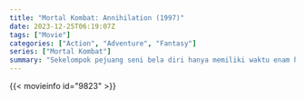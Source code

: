 ```yaml
---
title: "Mortal Kombat: Annihilation (1997)"
date: 2023-12-25T06:19:07Z
tags: ["Movie"]
categories: ["Action", "Adventure", "Fantasy"]
series: ["Mortal Kombat"]
summary: "Sekelompok pejuang seni bela diri hanya memiliki waktu enam hari untuk menyelamatkan Bumi dari invasi ekstra-dimensi."
---
```


<mux-player stream-type="on-demand"
src="https://kp3d-my.sharepoint.com/personal/ryoo_kp3d_onmicrosoft_com/_layouts/15/download.aspx?share=Ee9LQXA5E-1Igjb_xgdal2UBmjwAm_Q4l4AtUUSgkh6Wkg" prefer-playback="mse" controls>

</mux-player>


{{< movieinfo id="9823" >}}

<script src="https://cdn.jsdelivr.net/npm/@mux/mux-player"></script>

 <script type="application/ld+json ">
{
"@context": "https://schema.org/",
"@type": "VideoObject",
"name": "Mortal Kombat: Annihilation (1997)",
"contentUrl": "https://stream.mux.com/7nCCH4WR201Ta1ouMe63HeHwpEP6szgL02Pur4Tt9pNgg.m3u8",
"thumbnailUrl": "https://www.themoviedb.org/t/p/original/9eSoJrj8LkbUzuPSJzgSXWKexKj.jpg?width=314&fit_mode=preserve&time=25",
"uploadDate": "2023-12-18T19:03:39Z",
}

</script>